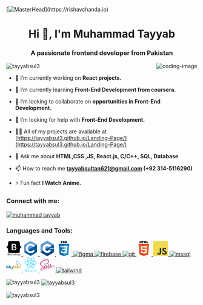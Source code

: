[![MasterHead](https://1.bp.blogspot.com/-7A4WynwLsM...)](https://rishavchanda.io)
<h1 align="center" >Hi 👋, I'm Muhammad Tayyab</h1>
<h3 align="center">A passionate frontend developer from Pakistan</h3>
<img alt="coding-image" align="right" src="https://cdn.dribbble.com/users/730703/screenshots/6581243/avento.gif">

<p align="left"> <img src="https://komarev.com/ghpvc/?username=tayyabsul3&label=Profile%20views&color=0e75b6&style=flat" alt="tayyabsul3" /> </p>

- 🔭 I’m currently working on **React projects.**

- 🌱 I’m currently learning **Front-End Development from coursera.**

- 👯 I’m looking to collaborate on **opportunities in Front-End Development.**

- 🤝 I’m looking for help with **Front-End Development.**

- 👨‍💻 All of my projects are available at [https://tayyabsul3.github.io/Landing-Page/](https://tayyabsul3.github.io/Landing-Page/)

- 💬 Ask me about **HTML,CSS ,JS, React.js, C/C++, SQL, Database**

- 📫 How to reach me **tayyabsultan621@gmail.com (+92 314-5116290)**

- ⚡ Fun fact **I Watch Anime.**

<h3 align="left">Connect with me:</h3>
<p align="left">
<a href="https://linkedin.com/in/muhammad tayyab" target="blank"><img align="center" src="https://raw.githubusercontent.com/rahuldkjain/github-profile-readme-generator/master/src/images/icons/Social/linked-in-alt.svg" alt="muhammad tayyab" height="30" width="40" /></a>
</p>

<h3 align="left">Languages and Tools:</h3>
<p align="left"> <a href="https://getbootstrap.com" target="_blank" rel="noreferrer"> <img src="https://raw.githubusercontent.com/devicons/devicon/master/icons/bootstrap/bootstrap-plain-wordmark.svg" alt="bootstrap" width="40" height="40"/> </a> <a href="https://www.cprogramming.com/" target="_blank" rel="noreferrer"> <img src="https://raw.githubusercontent.com/devicons/devicon/master/icons/c/c-original.svg" alt="c" width="40" height="40"/> </a> <a href="https://www.w3schools.com/cpp/" target="_blank" rel="noreferrer"> <img src="https://raw.githubusercontent.com/devicons/devicon/master/icons/cplusplus/cplusplus-original.svg" alt="cplusplus" width="40" height="40"/> </a> <a href="https://www.w3schools.com/css/" target="_blank" rel="noreferrer"> <img src="https://raw.githubusercontent.com/devicons/devicon/master/icons/css3/css3-original-wordmark.svg" alt="css3" width="40" height="40"/> </a> <a href="https://www.figma.com/" target="_blank" rel="noreferrer"> <img src="https://www.vectorlogo.zone/logos/figma/figma-icon.svg" alt="figma" width="40" height="40"/> </a> <a href="https://firebase.google.com/" target="_blank" rel="noreferrer"> <img src="https://www.vectorlogo.zone/logos/firebase/firebase-icon.svg" alt="firebase" width="40" height="40"/> </a> <a href="https://git-scm.com/" target="_blank" rel="noreferrer"> <img src="https://www.vectorlogo.zone/logos/git-scm/git-scm-icon.svg" alt="git" width="40" height="40"/> </a> <a href="https://www.w3.org/html/" target="_blank" rel="noreferrer"> <img src="https://raw.githubusercontent.com/devicons/devicon/master/icons/html5/html5-original-wordmark.svg" alt="html5" width="40" height="40"/> </a> <a href="https://developer.mozilla.org/en-US/docs/Web/JavaScript" target="_blank" rel="noreferrer"> <img src="https://raw.githubusercontent.com/devicons/devicon/master/icons/javascript/javascript-original.svg" alt="javascript" width="40" height="40"/> </a> <a href="https://www.microsoft.com/en-us/sql-server" target="_blank" rel="noreferrer"> <img src="https://www.svgrepo.com/show/303229/microsoft-sql-server-logo.svg" alt="mssql" width="40" height="40"/> </a> <a href="https://www.mysql.com/" target="_blank" rel="noreferrer"> <img src="https://raw.githubusercontent.com/devicons/devicon/master/icons/mysql/mysql-original-wordmark.svg" alt="mysql" width="40" height="40"/> </a> <a href="https://reactjs.org/" target="_blank" rel="noreferrer"> <img src="https://raw.githubusercontent.com/devicons/devicon/master/icons/react/react-original-wordmark.svg" alt="react" width="40" height="40"/> </a> <a href="https://sass-lang.com" target="_blank" rel="noreferrer"> <img src="https://raw.githubusercontent.com/devicons/devicon/master/icons/sass/sass-original.svg" alt="sass" width="40" height="40"/> </a> <a href="https://tailwindcss.com/" target="_blank" rel="noreferrer"> <img src="https://www.vectorlogo.zone/logos/tailwindcss/tailwindcss-icon.svg" alt="tailwind" width="40" height="40"/> </a> </p>

<p><img align="left" src="https://github-readme-stats.vercel.app/api/top-langs?username=tayyabsul3&show_icons=true&locale=en&layout=compact" alt="tayyabsul3" /></p>

<p>&nbsp;<img align="center" src="https://github-readme-stats.vercel.app/api?username=tayyabsul3&show_icons=true&locale=en" alt="tayyabsul3" /></p>

<p><img align="center" src="https://github-readme-streak-stats.herokuapp.com/?user=tayyabsul3&" alt="tayyabsul3" /></p>
